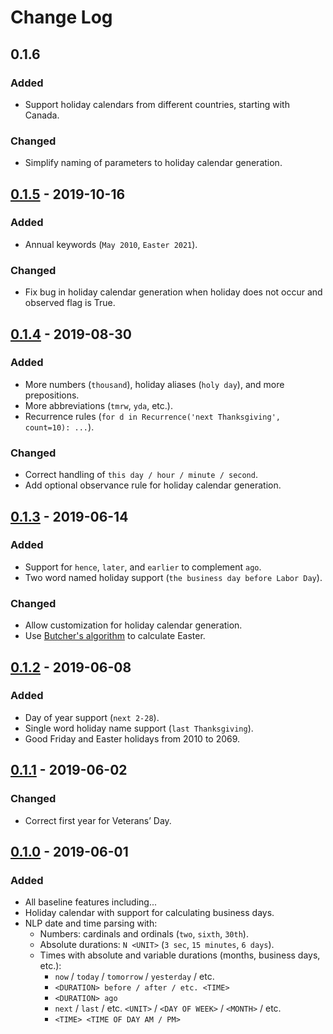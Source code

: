 # Change Log

## 0.1.6
### Added
- Support holiday calendars from different countries, starting with Canada.
### Changed
- Simplify naming of parameters to holiday calendar generation.

## [0.1.5] - 2019-10-16
### Added
- Annual keywords (`May 2010`, `Easter 2021`).
### Changed
- Fix bug in holiday calendar generation when holiday does not occur and observed flag is True.

## [0.1.4] - 2019-08-30
### Added
- More numbers (`thousand`), holiday aliases (`holy day`), and more prepositions.
- More abbreviations (`tmrw`, `yda`, etc.).
- Recurrence rules (`for d in Recurrence('next Thanksgiving', count=10): ...`).
### Changed
- Correct handling of `this day / hour / minute / second`.
- Add optional observance rule for holiday calendar generation.

## [0.1.3] - 2019-06-14
### Added
- Support for `hence`, `later`, and `earlier` to complement `ago`.
- Two word named holiday support (`the business day before Labor Day`).
### Changed
- Allow customization for holiday calendar generation.
- Use [Butcher's algorithm](https://en.wikipedia.org/wiki/Computus) to calculate Easter.

## [0.1.2] - 2019-06-08
### Added
- Day of year support (`next 2-28`).
- Single word holiday name support (`last Thanksgiving`).
- Good Friday and Easter holidays from 2010 to 2069.

## [0.1.1] - 2019-06-02
### Changed
- Correct first year for Veterans’ Day.

## [0.1.0] - 2019-06-01
### Added
- All baseline features including...
- Holiday calendar with support for calculating business days.
- NLP date and time parsing with:
	- Numbers: cardinals and ordinals (`two`, `sixth`, `30th`).
	- Absolute durations: `N <UNIT>` (`3 sec`, `15 minutes`, `6 days`).
	- Times with absolute and variable durations (months, business days, etc.):
		- `now` / `today` / `tomorrow` / `yesterday` / etc.
		- `<DURATION> before / after / etc. <TIME>`
		- `<DURATION> ago`
		- `next` / `last` / etc. `<UNIT>` / `<DAY OF WEEK>` / `<MONTH>` / etc.
		- `<TIME> <TIME OF DAY AM / PM>`

[0.1.5]: https://github.com/AgalmicVentures/HumanTime/compare/0.1.4...0.1.5
[0.1.4]: https://github.com/AgalmicVentures/HumanTime/compare/0.1.3...0.1.4
[0.1.3]: https://github.com/AgalmicVentures/HumanTime/compare/0.1.2...0.1.3
[0.1.2]: https://github.com/AgalmicVentures/HumanTime/compare/0.1.0...0.1.2
[0.1.1]: https://github.com/AgalmicVentures/HumanTime/compare/0.1.0...0.1.1
[0.1.0]: https://github.com/AgalmicVentures/HumanTime/releases/tag/0.1.0
